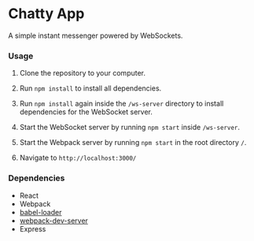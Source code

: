 # Chatty App

A simple instant messenger powered by WebSockets.

### Usage

1. Clone the repository to your computer.

2. Run `npm install` to install all dependencies.

3. Run `npm install` again inside the `/ws-server` directory to install dependencies for the WebSocket server.

4. Start the WebSocket server by running `npm start` inside `/ws-server`.

5. Start the Webpack server by running `npm start` in the root directory `/`.

6. Navigate to `http://localhost:3000/`

### Dependencies

- React
- Webpack
- [babel-loader](https://github.com/babel/babel-loader)
- [webpack-dev-server](https://github.com/webpack/webpack-dev-server)
- Express
